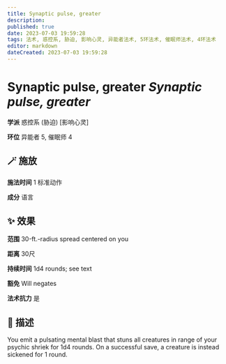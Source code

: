 ```yaml
---
title: Synaptic pulse, greater
description: 
published: true
date: 2023-07-03 19:59:28
tags: 法术, 惑控系, 胁迫, 影响心灵, 异能者法术, 5环法术, 催眠师法术, 4环法术
editor: markdown
dateCreated: 2023-07-03 19:59:28
---
```


# **Synaptic pulse, greater** *Synaptic pulse, greater*

**学派** 惑控系 (胁迫) \[影响心灵\] 

**环位** 异能者 5, 催眠师 4

## 🪄 施放

**施法时间** 1 标准动作

**成分** 语言

## ✨ 效果  

**范围** 30-ft.-radius spread centered on you

**距离** 30尺  

**持续时间** 1d4 rounds; see text 

**豁免** Will negates

**法术抗力** 是

## 📖 描述

You emit a pulsating mental blast that stuns all creatures in range of your psychic shriek for 1d4 rounds. On a successful save, a creature is instead sickened for 1 round.
    